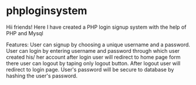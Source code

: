 # phploginsystem

Hii friends! Here I have created a PHP login signup system with the help of PHP and Mysql

Features:
  User can signup by choosing a unique username and a password.
  User can login by entering username and password through which user created his/ her account
  after login user will redirect to home page form there user can logout by taping only logout button.
  After logout user will redirect to login page.
  User's password will be secure to database by hashing the user's password.
  

